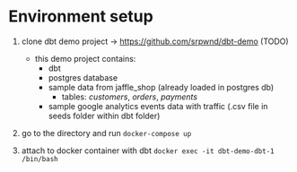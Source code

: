 # Environment setup

1. clone dbt demo project -> https://github.com/srpwnd/dbt-demo (TODO)
    * this demo project contains:
        * dbt
        * postgres database
        * sample data from jaffle_shop (already loaded in postgres db)
            * tables: *customers*, *orders*, *payments*
        * sample google analytics events data with traffic (.csv file in seeds folder within dbt folder)


2. go to the directory and run `docker-compose up`
3. attach to docker container with dbt `docker exec -it dbt-demo-dbt-1 /bin/bash`